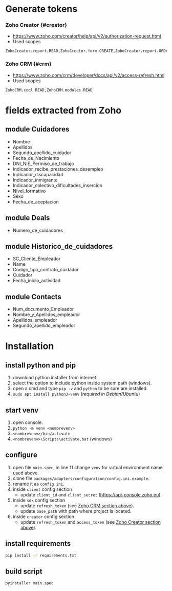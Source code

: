 # Generate tokens

### Zoho Creator {#creator}

- https://www.zoho.com/creator/help/api/v2/authorization-request.html
- Used scopes

```text
ZohoCreator.report.READ,ZohoCreator.form.CREATE,ZohoCreator.report.UPDATE,ZohoCreator.report.CREATE
```

### Zoho CRM {#crm}

- https://www.zoho.com/crm/developer/docs/api/v2/access-refresh.html
- Used scopes

```text
ZohoCRM.coql.READ,ZohoCRM.modules.READ
```

# fields extracted from Zoho

## module Cuidadores

- Nombre
- Apellidos
- Segundo_apellido_cuidador
- Fecha_de_Nacimiento
- DNI_NIE_Permiso_de_trabajo
- Indicador_recibe_prestaciones_desempleo
- Indicador_discapacidad
- Indicador_inmigrante
- Indicador_colectivo_dificultades_insercion
- Nivel_formativo
- Sexo
- Fecha_de_aceptacion

## module Deals

- Numero_de_cuidadores

## module Historico_de_cuidadores

- SC_Cliente_Empleador
- Name
- Codigo_tipo_contrato_cuidador
- Cuidador
- Fecha_inicio_actividad

## module Contacts

- Num_documento_Empleador
- Nombre_y_Apellidos_empleador
- Apellidos_empleador
- Segundo_apellido_empleador

# Installation

## install python and pip

1. download python installer from internet.
2. select the option to include python inside system path (windows).
3. open a cmd and type `pip -v` and `python` to be sure are installed.
4. `sudo apt install python3-venv` (*required in Debian/Ubuntu*)

## start venv

1. open console.
1. `python -m venv <nombrevenv>`
1. `<nombrevenv>/bin/activate`
1. `<nombrevenv>\Scripts\activate.bat` (windows)

## configure

1. open file `main.spec`, in line 11 change `venv` for virtual environment name used above.
2. clone file `packages/adapters/configuration/config.ini.example`.
3. rename it as `config.ini`.
4. inside `client` config section
   - update `client_id` and `client_secret` (https://api-console.zoho.eu).
5. inside `sdk` config section
   - update `refresh_token` (see [Zoho CRM section above](#crm)).
   - update `base_path` with path where project is located.
6. inside `creator` config section
   - update `refresh_token` and `access_token` (see [Zoho Creator section above](#creator)).

## install requirements

```bash
pip install -r requirements.txt
```

## build script

```bash
pyinstaller main.spec
```
